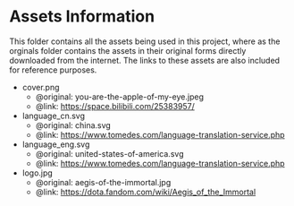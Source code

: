 # Assets Information

This folder contains all the assets being used in this project, where as the orginals folder contains the assets in their original forms directly downloaded from the internet. The links to these assets are also included for reference purposes.

+ cover.png
  - @original: you-are-the-apple-of-my-eye.jpeg
  - @link: https://space.bilibili.com/25383957/
+ language_cn.svg
  - @original: china.svg
  - @link: https://www.tomedes.com/language-translation-service.php
+ language_eng.svg
  - @original: united-states-of-america.svg
  - @link: https://www.tomedes.com/language-translation-service.php
+ logo.jpg
  - @original: aegis-of-the-immortal.jpg
  - @link: https://dota.fandom.com/wiki/Aegis_of_the_Immortal
